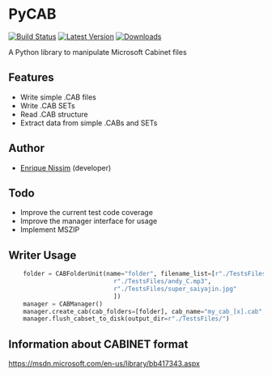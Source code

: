 # PyCAB
[![Build Status](https://travis-ci.org/n3k/PyCAB.svg)](https://travis-ci.org/n3k/PyCAB)
[![Latest Version](https://img.shields.io/pypi/v/pycab.svg)](https://pypi.python.org/pypi/pycab/)
[![Downloads](https://img.shields.io/pypi/dm/pycab.svg)](https://pypi.python.org/pypi/pycab/)

A Python library to manipulate Microsoft Cabinet files


## Features
* Write simple .CAB files
* Write .CAB SETs
* Read .CAB structure
* Extract data from simple .CABs and SETs

## Author
* [Enrique Nissim](https://twitter.com/kiqueNissim) (developer)


## Todo
* Improve the current test code coverage
* Improve the manager interface for usage
* Implement MSZIP

## Writer Usage

```python
    folder = CABFolderUnit(name="folder", filename_list=[r"./TestsFiles/pe101.jpg",
					 		 r"./TestsFiles/andy_C.mp3",
							 r"./TestsFiles/super_saiyajin.jpg"
							 ])
    manager = CABManager()
    manager.create_cab(cab_folders=[folder], cab_name="my_cab_[x].cab", cab_size=1474*1024*16)
    manager.flush_cabset_to_disk(output_dir=r"./TestsFiles/")
```


## Information about CABINET format
https://msdn.microsoft.com/en-us/library/bb417343.aspx

